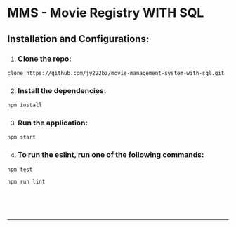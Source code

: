 # MMS - Movie Registry WITH SQL
## Installation and Configurations:
1. ### Clone the repo:

~~~
clone https://github.com/jy222bz/movie-management-system-with-sql.git
~~~

2. ### Install the dependencies:
~~~
npm install
~~~

3. ### Run the application:
~~~
npm start
~~~
4. ### To run the eslint, run one of the following commands:

~~~
npm test
~~~
~~~
npm run lint
~~~
<br><br><br>
_____

